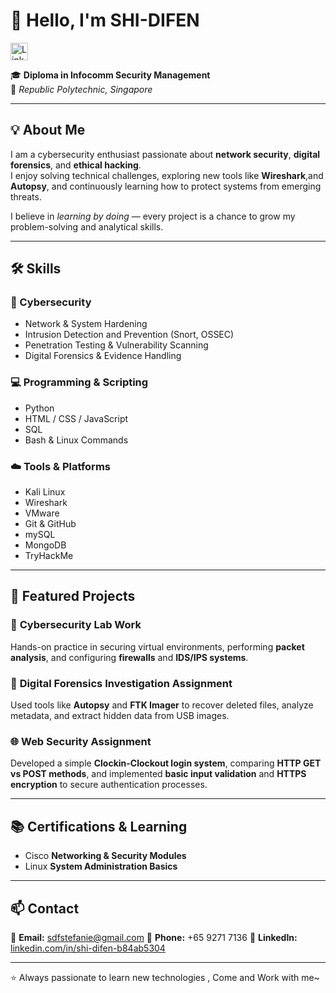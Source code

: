 # 👋 Hello, I'm SHI-DIFEN  

<a href="https://www.linkedin.com/in/shi-difen-b84ab5304/"
   target="_blank" rel="noopener noreferrer">
  <img
    src="https://upload.wikimedia.org/wikipedia/commons/thumb/8/81/LinkedIn_icon.svg/1024px-LinkedIn_icon.svg.png"
    alt="LinkedIn: SHI-DIFEN"
    width="28" height="28"
  />
</a>

🎓 **Diploma in Infocomm Security Management**  
📍 *Republic Polytechnic, Singapore*  

---

## 💡 About Me  
I am a cybersecurity enthusiast passionate about **network security**, **digital forensics**, and **ethical hacking**.  
I enjoy solving technical challenges, exploring new tools like **Wireshark**,and **Autopsy**, and continuously learning how to protect systems from emerging threats.  

I believe in *learning by doing* — every project is a chance to grow my problem-solving and analytical skills.

---

## 🛠️ Skills  

### 🔐 Cybersecurity
- Network & System Hardening  
- Intrusion Detection and Prevention (Snort, OSSEC)  
- Penetration Testing & Vulnerability Scanning  
- Digital Forensics & Evidence Handling  

### 💻 Programming & Scripting
- Python  
- HTML / CSS / JavaScript  
- SQL  
- Bash & Linux Commands  

### ☁️ Tools & Platforms
- Kali Linux  
- Wireshark  
- VMware  
- Git & GitHub  
- mySQL
- MongoDB
- TryHackMe

---

## 📂 Featured Projects  

### 🧠 **Cybersecurity Lab Work**
Hands-on practice in securing virtual environments, performing **packet analysis**, and configuring **firewalls** and **IDS/IPS systems**.  

### 💾 **Digital Forensics Investigation Assignment**
Used tools like **Autopsy** and **FTK Imager** to recover deleted files, analyze metadata, and extract hidden data from USB images.  

### 🌐 **Web Security Assignment**
Developed a simple **Clockin-Clockout login system**, comparing **HTTP GET vs POST methods**, and implemented **basic input validation** and **HTTPS encryption** to secure authentication processes.   

---

## 📚 Certifications & Learning
- Cisco **Networking & Security Modules**  
- Linux **System Administration Basics**  

---

## 📫 Contact  
📧 **Email:** sdfstefanie@gmail.com
📱 **Phone:** +65 9271 7136
🔗 **LinkedIn:** [linkedin.com/in/shi-difen-b84ab5304](https://www.linkedin.com/in/shi-difen-b84ab5304/)  

---

⭐ Always passionate to learn new technologies , Come and Work with me~



